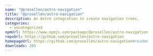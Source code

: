 ```yaml
---
name: "@prosellen/astro-navigation"
title: "@prosellen/astro-navigation"
description: An Astro integration to create navigation trees.
categories:
  - uncategorized
npmUrl: https://www.npmjs.com/package/@prosellen/astro-navigation
repoUrl: https://github.com/prosellen/astro-navigation
homepageUrl: https://github.com/prosellen/astro-navigation#readme
downloads: 203
---
```

